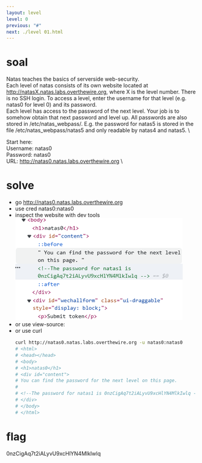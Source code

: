 ```yaml
---
layout: level
level: 0
previous: "#"
next: ./level 01.html
---
```


# soal
Natas teaches the basics of serverside web-security. \
Each level of natas consists of its own website located at http://natasX.natas.labs.overthewire.org, where X is the level number. There is no SSH login. To access a level, enter the username for that level (e.g. natas0 for level 0) and its password. \
Each level has access to the password of the next level. Your job is to somehow obtain that next password and level up. All passwords are also stored in /etc/natas_webpass/. E.g. the password for natas5 is stored in the file /etc/natas_webpass/natas5 and only readable by natas4 and natas5. \

Start here: \
Username: natas0 \
Password: natas0 \
URL:      http://natas0.natas.labs.overthewire.org \

# solve
- go http://natas0.natas.labs.overthewire.org
- use cred natas0:natas0
- inspect the website with dev tools
  ![alt text](docs/images/image.png)
- or use view-source:<url>
- or use curl
  ```bash
  curl http://natas0.natas.labs.overthewire.org -u natas0:natas0
  # <html>
  # <head></head>
  # <body>
  # <h1>natas0</h1>
  # <div id="content">
  # You can find the password for the next level on this page.
  # 
  # <!--The password for natas1 is 0nzCigAq7t2iALyvU9xcHlYN4MlkIwlq -->
  # </div>
  # </body>
  # </html>
  ```

# flag
0nzCigAq7t2iALyvU9xcHlYN4MlkIwlq